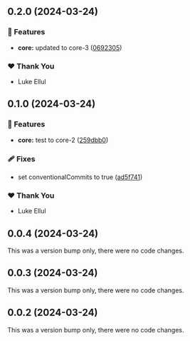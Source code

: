 ## 0.2.0 (2024-03-24)


### 🚀 Features

- **core:** updated to core-3 ([0692305](https://github.com/LukeEllul/lexii/commit/0692305))

### ❤️  Thank You

- Luke Ellul

## 0.1.0 (2024-03-24)


### 🚀 Features

- **core:** test to core-2 ([259dbb0](https://github.com/LukeEllul/lexii/commit/259dbb0))

### 🩹 Fixes

- set conventionalCommits to true ([ad5f741](https://github.com/LukeEllul/lexii/commit/ad5f741))

### ❤️  Thank You

- Luke Ellul

## 0.0.4 (2024-03-24)

This was a version bump only, there were no code changes.

## 0.0.3 (2024-03-24)

This was a version bump only, there were no code changes.

## 0.0.2 (2024-03-24)

This was a version bump only, there were no code changes.